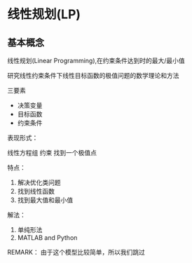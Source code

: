 # 线性规划(LP)

## 基本概念

线性规划(Linear Programming),在约束条件达到时的最大/最小值

研究线性约束条件下线性目标函数的极值问题的数学理论和方法

三要素
+ 决策变量
+ 目标函数
+ 约束条件

表现形式：

线性方程组 约束 找到一个极值点

特点：
1. 解决优化类问题
2. 找到线性函数
3. 找到最大值和最小值

解法：
1. 单纯形法
2. MATLAB and Python


REMARK： 由于这个模型比较简单，所以我们跳过
















